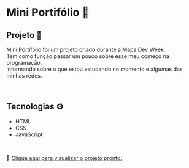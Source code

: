 # Mini Portifólio 📝  

## Projeto 📌
Mini Portifólio foi um projeto criado durante a Mapa Dev Week. <br>
Tem como função passar um pouco sobre esse meu começo na programação, <br>
informando sobre o que estou estudando no momento e algumas das minhas redes. 

<br>

## Tecnologias ⚙️
- HTML
- CSS
- JavaScript

<br>

 🔗 [Clique aqui para visualizar o projeto pronto.](https://nayaraoliveira1.github.io/mini-portifolio/)

